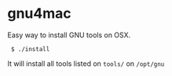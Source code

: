 # gnu4mac

Easy way to install GNU tools on OSX. 

     $ ./install

It will install all tools listed on `tools/` on `/opt/gnu`
